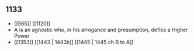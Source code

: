 ## 1133
- [[565]] [[1120]] 
- A is an agnostic who, in his arrogance and presumption, defies a Higher Power
- [[1353]] [[1443 | 1443b]] [[1445 | 1445 ch B to A]] 

